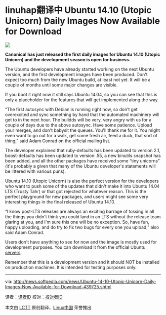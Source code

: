 linuhap翻译中
Ubuntu 14.10 (Utopic Unicorn) Daily Images Now Available for Download
================================================================================
![](http://i1-news.softpedia-static.com/images/news2/Ubuntu-14-10-Utopic-Unicorn-Daily-Images-Now-Available-for-Download-439725-2.jpg)

**Canonical has just released the first daily images for Ubuntu 14.10 (Utopic Unicorn) and the development season is open for business.**

The Ubuntu developers have already started working on the next Ubuntu version, and the first development images have been produced. Don't expect too much from the new Ubuntu build, at least not yet. It will be a couple of months until some major changes are visible.

If you boot it right now it still says Ubuntu 14.04, so you can see that this is only a placeholder for the features that will get implemented along the way.

“The first autosync with Debian is running right now, so don't get overexcited and sync something by hand that the automated machinery will get to in the next hour. The buildds will be very, very angry with us for a couple of days due to the above autosync. Have some patience. Upload your merges, and don't babysit the queues. You'll thank me for it. You might even want to go out for a walk, get some fresh air, feed a duck, that sort of thing,” said Adam Conrad on the official mailing list.

The developer explained that ruby-defaults has been updated to version 2.1, boost-defaults has been updated to version .55, a new binutils snapshot has been added, and all the other packages have received some “tiny unicorns” (it's probably a given that many of the Ubuntu developer's statements will be littered with various puns).

Ubuntu 14.10 (Utopic Unicorn) is also the perfect version for the developers who want to push some of the updates that didn't make it into Ubuntu 14.04 LTS (Trusty Tahr) or that got rejected for whatever reason. This is the perfect playground for new packages, and users might see some very interesting things in the final released of Ubuntu 14.10.

“I know post-LTS releases are always an exciting barrage of tossing in all the things you didn't think you could land in an LTS without the release team glaring at you, and I'm sure this one will be no exception. So, have fun, happy uploading, and do try to fix two bugs for every one you upload,” also said Adam Conrad.

Users don't have anything to see for now and the image is mostly used for development purposes. You can download it from the official Ubuntu [servers][1].

Remember that this is a development version and it should NOT be installed on production machines. It is intended for testing purposes only.

--------------------------------------------------------------------------------

via: http://news.softpedia.com/news/Ubuntu-14-10-Utopic-Unicorn-Daily-Images-Now-Available-for-Download-439725.shtml

译者：[译者ID](https://github.com/译者ID) 校对：[校对者ID](https://github.com/校对者ID)

本文由 [LCTT](https://github.com/LCTT/TranslateProject) 原创翻译，[Linux中国](http://linux.cn/) 荣誉推出

[1]:http://cdimage.ubuntu.com/daily-live/current/
